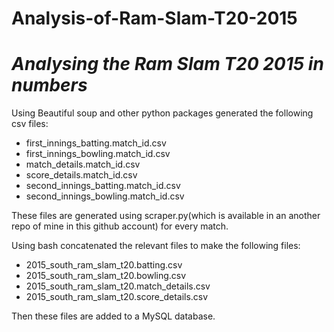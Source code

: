 # Analysis-of-Ram-Slam-T20-2015
# *Analysing the Ram Slam T20 2015 in numbers*

Using Beautiful soup and other python packages generated the following csv files:

- first_innings_batting.match_id.csv 
- first_innings_bowling.match_id.csv 
- match_details.match_id.csv 
- score_details.match_id.csv 
- second_innings_batting.match_id.csv 
- second_innings_bowling.match_id.csv

These files are generated using scraper.py(which is available in an another repo of mine in this github account) for every match.

Using bash concatenated the relevant files to make the following files:

- 2015_south_ram_slam_t20.batting.csv	
- 2015_south_ram_slam_t20.bowling.csv	
- 2015_south_ram_slam_t20.match_details.csv	
- 2015_south_ram_slam_t20.score_details.csv	


Then these files are added to a MySQL database.

